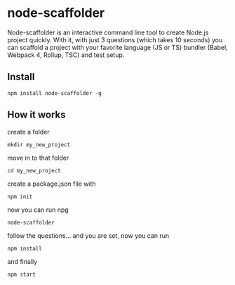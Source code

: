 # node-scaffolder

Node-scaffolder is an interactive command line tool to create Node.js project quickly. With it, with just 3 questions (which takes 10 seconds) you can scaffold a project with your favorite language (JS or TS) bundler (Babel, Webpack 4, Rollup, TSC) and test setup.

## Install

    npm install node-scaffolder -g

## How it works

create a folder

    mkdir my_new_project

move in to that folder

    cd my_new_project

create a package.json file with

    npm init

now you can run npg

    node-scaffolder

follow the questions... and you are set, now you can run

    npm install

and finally

    npm start